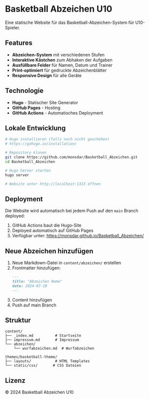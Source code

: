 # Basketball Abzeichen U10

Eine statische Website für das Basketball-Abzeichen-System für U10-Spieler.

## Features

- **Abzeichen-System** mit verschiedenen Stufen
- **Interaktive Kästchen** zum Abhaken der Aufgaben
- **Ausfüllbare Felder** für Namen, Datum und Trainer
- **Print-optimiert** für gedruckte Abzeichenblätter
- **Responsive Design** für alle Geräte

## Technologie

- **Hugo** - Statischer Site Generator
- **GitHub Pages** - Hosting
- **GitHub Actions** - Automatisches Deployment

## Lokale Entwicklung

```bash
# Hugo installieren (falls noch nicht geschehen)
# https://gohugo.io/installation/

# Repository klonen
git clone https://github.com/monsdar/Basketball_Abzeichen.git
cd Basketball_Abzeichen

# Hugo Server starten
hugo server

# Website unter http://localhost:1313 öffnen
```

## Deployment

Die Website wird automatisch bei jedem Push auf den `main` Branch deployed:

1. GitHub Actions baut die Hugo-Site
2. Deployed automatisch auf GitHub Pages
3. Verfügbar unter: https://monsdar.github.io/Basketball_Abzeichen/

## Neue Abzeichen hinzufügen

1. Neue Markdown-Datei in `content/abzeichen/` erstellen
2. Frontmatter hinzufügen:
   ```markdown
   ---
   title: "Abzeichen Name"
   date: 2024-07-10
   ---
   ```
3. Content hinzufügen
4. Push auf main Branch

## Struktur

```
content/
├── _index.md          # Startseite
├── impressum.md       # Impressum
└── abzeichen/
    └── wurfabzeichen.md  # Wurfabzeichen

themes/basketball-theme/
├── layouts/           # HTML Templates
└── static/css/       # CSS Dateien
```

## Lizenz

© 2024 Basketball Abzeichen U10 
